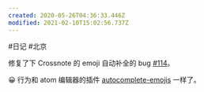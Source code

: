 ```yaml
---
created: 2020-05-26T04:36:33.446Z
modified: 2021-02-10T15:02:56.737Z
---
```

#日记 #北京
<!-- @timer "date":"Tue May 26 2020 12:36:54 GMT+0800 (China Standard Time)" -->
修复了下 Crossnote 的 emoji 自动补全的 bug [#114](https://github.com/0xGG/crossnote/issues/114)。

😀 行为和 atom 编辑器的插件 [autocomplete-emojis](https://atom.io/packages/autocomplete-emojis) 一样了。


